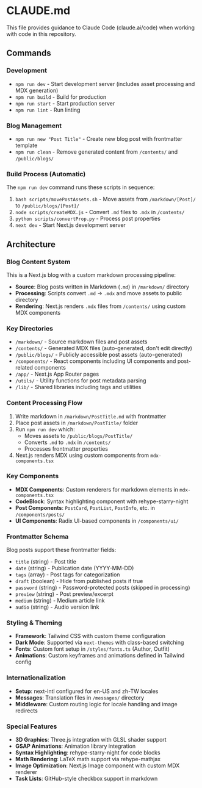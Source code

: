 # CLAUDE.md

This file provides guidance to Claude Code (claude.ai/code) when working with code in this repository.

## Commands

### Development
- `npm run dev` - Start development server (includes asset processing and MDX generation)
- `npm run build` - Build for production
- `npm run start` - Start production server
- `npm run lint` - Run linting

### Blog Management
- `npm run new "Post Title"` - Create new blog post with frontmatter template
- `npm run clean` - Remove generated content from `/contents/` and `/public/blogs/`

### Build Process (Automatic)
The `npm run dev` command runs these scripts in sequence:
1. `bash scripts/movePostAssets.sh` - Move assets from `/markdown/[Post]/` to `/public/blogs/[Post]/`
2. `node scripts/createMDX.js` - Convert `.md` files to `.mdx` in `/contents/`
3. `python scripts/convertProp.py` - Process post properties
4. `next dev` - Start Next.js development server

## Architecture

### Blog Content System
This is a Next.js blog with a custom markdown processing pipeline:

- **Source**: Blog posts written in Markdown (`.md`) in `/markdown/` directory
- **Processing**: Scripts convert `.md` → `.mdx` and move assets to public directory
- **Rendering**: Next.js renders `.mdx` files from `/contents/` using custom MDX components

### Key Directories
- `/markdown/` - Source markdown files and post assets
- `/contents/` - Generated MDX files (auto-generated, don't edit directly)
- `/public/blogs/` - Publicly accessible post assets (auto-generated)
- `/components/` - React components including UI components and post-related components
- `/app/` - Next.js App Router pages
- `/utils/` - Utility functions for post metadata parsing
- `/lib/` - Shared libraries including tags and utilities

### Content Processing Flow
1. Write markdown in `/markdown/PostTitle.md` with frontmatter
2. Place post assets in `/markdown/PostTitle/` folder
3. Run `npm run dev` which:
   - Moves assets to `/public/blogs/PostTitle/`
   - Converts `.md` to `.mdx` in `/contents/`
   - Processes frontmatter properties
4. Next.js renders MDX using custom components from `mdx-components.tsx`

### Key Components
- **MDX Components**: Custom renderers for markdown elements in `mdx-components.tsx`
- **CodeBlock**: Syntax highlighting component with rehype-starry-night
- **Post Components**: `PostCard`, `PostList`, `PostInfo`, etc. in `/components/posts/`
- **UI Components**: Radix UI-based components in `/components/ui/`

### Frontmatter Schema
Blog posts support these frontmatter fields:
- `title` (string) - Post title
- `date` (string) - Publication date (YYYY-MM-DD)
- `tags` (array) - Post tags for categorization
- `draft` (boolean) - Hide from published posts if true
- `password` (string) - Password-protected posts (skipped in processing)
- `preview` (string) - Post preview/excerpt
- `medium` (string) - Medium article link
- `audio` (string) - Audio version link

### Styling & Theming
- **Framework**: Tailwind CSS with custom theme configuration
- **Dark Mode**: Supported via `next-themes` with class-based switching
- **Fonts**: Custom font setup in `/styles/fonts.ts` (Author, Outfit)
- **Animations**: Custom keyframes and animations defined in Tailwind config

### Internationalization
- **Setup**: next-intl configured for en-US and zh-TW locales
- **Messages**: Translation files in `/messages/` directory
- **Middleware**: Custom routing logic for locale handling and image redirects

### Special Features
- **3D Graphics**: Three.js integration with GLSL shader support
- **GSAP Animations**: Animation library integration
- **Syntax Highlighting**: rehype-starry-night for code blocks
- **Math Rendering**: LaTeX math support via rehype-mathjax
- **Image Optimization**: Next.js Image component with custom MDX renderer
- **Task Lists**: GitHub-style checkbox support in markdown